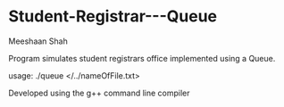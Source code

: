 # Student-Registrar---Queue

Meeshaan Shah

Program simulates student registrars office implemented using a Queue.

usage: ./queue </../nameOfFile.txt>

Developed using the g++ command line compiler
